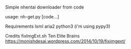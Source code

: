 Simple nhentai downloader from code

usage: nh-get.py [code...]

Requirements
    lxml
    aria2
    python3 (i'm using pypy3)
    
Credits
    fixImgExt.sh
    Ten Elite Brains
    https://monishdesai.wordpress.com/2014/10/19/fiximgext/
